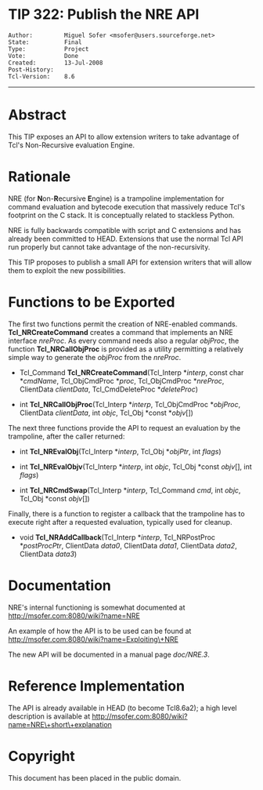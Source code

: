# TIP 322: Publish the NRE API
	Author:         Miguel Sofer <msofer@users.sourceforge.net>
	State:          Final
	Type:           Project
	Vote:           Done
	Created:        13-Jul-2008
	Post-History:   
	Tcl-Version:    8.6
-----

# Abstract

This TIP exposes an API to allow extension writers to take advantage of Tcl's
Non-Recursive evaluation Engine.

# Rationale

NRE \(for **N**on-**R**ecursive **E**ngine\) is a trampoline
implementation for command evaluation and bytecode execution that massively
reduce Tcl's footprint on the C stack. It is conceptually related to stackless
Python.

NRE is fully backwards compatible with script and C extensions and has already
been committed to HEAD. Extensions that use the normal Tcl API run properly
but cannot take advantage of the non-recursivity.

This TIP proposes to publish a small API for extension writers that will allow
them to exploit the new possibilities.

# Functions to be Exported

The first two functions permit the creation of NRE-enabled commands.
**Tcl\_NRCreateCommand** creates a command that implements an NRE interface
_nreProc_. As every command needs also a regular _objProc_, the function
**Tcl\_NRCallObjProc** is provided as a utility permitting a relatively
simple way to generate the _objProc_ from the _nreProc_.

   * Tcl\_Command **Tcl\_NRCreateCommand**\(Tcl\_Interp \*_interp_, const char
     *_cmdName_, Tcl\_ObjCmdProc \*_proc_, Tcl\_ObjCmdProc \*_nreProc_,
     ClientData _clientData_, Tcl\_CmdDeleteProc \*_deleteProc_\)

   * int **Tcl\_NRCallObjProc**\(Tcl\_Interp \*_interp_, Tcl\_ObjCmdProc
     *_objProc_, ClientData _clientData_, int _objc_, Tcl\_Obj \*const
     *_objv_[]\)

The next three functions provide the API to request an evaluation by the
trampoline, after the caller returned:

   * int **Tcl\_NREvalObj**\(Tcl\_Interp \*_interp_, Tcl\_Obj \*_objPtr_, int
     _flags_\)

   * int **Tcl\_NREvalObjv**\(Tcl\_Interp \*_interp_, int _objc_, Tcl\_Obj
     *const _objv_[], int _flags_\)

   * int **Tcl\_NRCmdSwap**\(Tcl\_Interp \*_interp_, Tcl\_Command _cmd_, int
     _objc_, Tcl\_Obj \*const _objv_[]\)

Finally, there is a function to register a callback that the trampoline has
to execute right after a requested evaluation, typically used for cleanup.

   * void **Tcl\_NRAddCallback**\(Tcl\_Interp \*_interp_, Tcl\_NRPostProc
     *_postProcPtr_, ClientData _data0_, ClientData _data1_, ClientData
     _data2_, ClientData _data3_\)

# Documentation

NRE's internal functioning is somewhat documented at
<http://msofer.com:8080/wiki?name=NRE>

An example of how the API is to be used can be found at
<http://msofer.com:8080/wiki?name=Exploiting\+NRE>

The new API will be documented in a manual page _doc/NRE.3_.

# Reference Implementation

The API is already available in HEAD \(to become Tcl8.6a2\); a high level
description is available at
<http://msofer.com:8080/wiki?name=NRE\+short\+explanation>

# Copyright

This document has been placed in the public domain.

